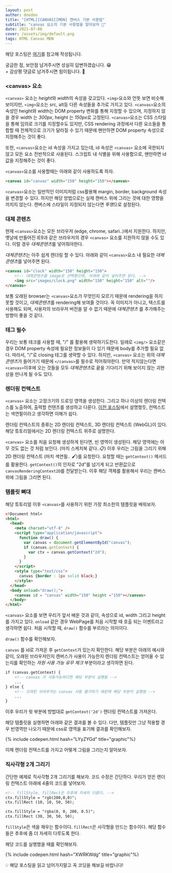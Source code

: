 ```yaml
---
layout: post
author: doodoo
title: "[HTML][CANVAS][MDN] 캔버스 기본 사용법"
subtitle: "canvas 요소의 기본 사용법을 알아보자 🎵"
date: 2021-07-08
cover: /assets/img/default.png
tags: HTML Canvas MDN
---
```

해당 포스팅은 [여기](https://developer.mozilla.org/ko/docs/Web/API/Canvas_API/Tutorial/Basic_usage)를 참고해 작성됩니다.

궁금한 점, 보안점 남겨주시면 성실히 답변하겠습니다. 😁 <br>
\+ 감상평 댓글로 남겨주시면 힘이됩니다. 🙇

### \<canvas\> 요소
`<canvas>` 요소는 *height*와 *width*의 속성을 갖고있다. `<img>`요소와 언뜻 보면
비슷해보이지만, `<img>`요소는 src, alt등 다른 속성들을 추가로 가지고 있다.
`<canvas>`요소의 속성인 height와 width는 DOM property 변화를 통해 지정할 수
있으며, 지정하지 않을 경우 width 는 *300px*, height 는 *150px*로 고정된다.
`<canvas>`요소는 CSS 스타일을 통해 임의로 크기를 지정할수도 있지만, CSS
rendering 과정에서 다른 요소들을 통합할 때 전체적으로 크기가 달라질 수 있기
때문에 왠만하면 DOM property 속성으로 지정해주는 것이 좋다.

또한, `<canvas>`요소는 id 속성을 가지고 있는데, id 속성은 `<canvas>` 요소에
국한되지 않고 모든 요소 전반적으로 사용된다. 스크립트 내 식별을 위해 사용함으로,
왠만하면 id값을 지정해주는 것이 좋다.

`<canvas>`요소를 사용할때는 아래와 같이 사용하도록 하자.

```html
<canvas id="canvas" width="150" height="150"></canvas>
```

`<canvas>`요소는 일반적인 이미지처럼 css활용해 margin, border, background 속성을 변경할 수 있다. 하지만 해당 방법으로는 실제 캔버스 위에 그리는 것에 대한 영향을 끼치지 않는다. 캔버스에 스타일이 지정되지 않는다면 *투명*으로 설정된다.

### 대체 콘텐츠
현재 `<canvas>`요소는 모든 브라우저 (edge, chrome, safari..)에서 지원한다.
하지만, 옛날에 만들어진 IE9과 같은 브라우저의 경우 `<canvas>` 요소를 지원하지
않을 수도 있다. 이럴 경우 *대체콘텐츠*를 넣어줘야한다.

*대체콘텐츠*는 아주 쉽게 렌더링 할 수 있다. 아래와 같이 `<canvas>`요소 내
필요한 *대체콘텐츠*를 넣어주면 된다.

```html
<canvas id="clock" width="150" height="150">
	<!-- 대체콘텐츠를 image로 선택했으며, 아래와 같이 넣어주면 된다. -->
	<img src="images/clock.png" width="150" height="150" alt=""/>
</canvas>
```

보통 오래된 browser는 `<canvas>`요소가 무엇인지 모르기 때문에 rendering을 하지
못할 것이고, *대체콘텐츠*를 rendering해 보여줄 것이다. 꼭 이미지가 아니고,
	텍스트를 사용해도 되며, 사용자의 브라우저 버전을 알 수 없기 때문에 *대체콘텐츠* 를 추가해주는 방향이 좋을 것 같다.

### </canvas> 테그 필수
우리는 보통 테크를 사용할 때, "/" 를 활용해 생략하기도한다. 일례로 `<img/>` 요소같은 경우 DOM property 속성에 필요한 정보들이 다 있기 때문에 body를 추가할 필요
없다. 따라서, "/"로 closing 테그를 생략할 수 있다. 하지만, `<canvas>` 요소는
위의 *대체콘텐츠*가 들어가기 때문에 `</canvas>`를 필수로 적어줘야한다. 만약
적지않는다면 `<canvas>`이후에 오는 것들을 모두 *대체콘텐츠*로 끝을 기다리기 위해
보이지 않는 괴현상을 만나게 될 수도 있다.

### 렌더링 컨텍스트
`<canvas>` 요소는 고정크기의 드로잉 영역을 생성한다. 그리고 하나 이상의 렌더링
컨텍스를 노출하여, 출력할 컨텐츠를 생성하고 다룬다. [이전 포스팅](https://0xd00d00.github.io/2021/07/06/canvas_1.html)에서 설명했듯, 컨텍스트는 색연필이라고 생각하면 이해가 쉽다.

렌더링 컨텍스트의 종류는 2D 렌더링 컨텍스트, 3D 렌더링 컨텍스트 (WebGL)이 있다.
해당 튜토리얼에서는 2D 렌더링 컨텍스트 위주로 설명한다.

`<canvas>` 요소를 처음 요청해 생성하게 된다면, 빈 영역이 생성된다. 해당 영역에는
아무 것도 없는 것 처럼 보인다. (마치 스케치북 같다..📋) 이후 우리는 그림을
그리기 위해 2D 렌더링 컨텍스트 (마치 색연필.. 🖌)를 요청한다. 요청할 때는
`getContext()` 메서드를 활용한다. `getContext()`의 인자로 "2d"를 넘기게 되고 반환값으로 `canvasRenderingContext2D`를 전달받는다. 이후 해당 객체를 활용해서 우리는 캔버스 위에 그림을 그리면 된다.

### 템플릿 뼈대
해당 튜토리얼 이후 `<canvas>`를 사용하기 위한 가장 최소한의 템플릿을 배워보자.

```html
<!Document html>
<html>
  <head>
    <meta charset="utf-8" />
    <script type="application/javascript">
      function draw() {
        var canvas = document.getElementById("canvas");
        if (canvas.getContext) {
          var ctx = canvas.getContext("2d");
        }
      }
    </script>
    <style type="text/css">
      canvas {border : 1px solid black;}
    </style>
  </head>
  <body onload="draw();">
    <canvas id = "canvas" width="150" height ="150"></canvas>
  </body>
</html>
```

`<canvas>` 요소를 보면 우리가 앞서 배운 것과 같이, 속성으로 id, width 그리고
height를 가지고 있다. `onload` 같은 경우 WebPage를 처음 시작할 때 호출 되는
이벤트라고 생각하면 쉽다. 처음 시작할 때, `draw()` 함수를 부르라는 의미이다.

`draw()` 함수를 확인해보자.

`canvas` 를 id로 가져온 후 `getContext`가 있는지 확인한다. 해당 부분은 아래의
예시와 같이, 오래된 브라우저인지 캔버스가 사용이 가능한지 렌더링 컨텍스트는
얻어올 수 있는지를 확인하는 *자원 사용 가능 유무 체크* 부분이라고 생각하면 된다.

```html
if (canvas.getContext) {
	<!-- canvas 가 사용가능하다면 해당 부분이 실행됨 -->
	...
} else {
	<!-- 오래된 브라우저는 canvas 사용 불가하기 때문에 해당 부분이 실행됨 -->
	...
}
```

이후 우리가 윗 부분에 방법대로 `getContext('2d')` 렌더링 컨택스트를 가져온다.

해당 템플릿을 실행하면 아래와 같은 결과를 볼 수 있다.
다만, 템플릿만 그냥 적용할 경우 빈영역만 나오기 때문에 css로 영역을 표기해
결과를 확인해보자.

{% include codepen.html hash="LYyZYGd" title="graphic"%}
<br>

이제 렌더링 컨텍스트를 가지고 어떻게 그림을 그리는지 알아보자.

### 직사각형 2개 그리기
간단한 예제로 직사각형 2개 그리기를 해보자. 코드 수정은 간단하다. 우리가 얻은
렌더링 컨텍스트 아래에 4줄의 코드를 넣어보자.

```html
<!-- fillStyle, fillRect은 추후에 자세히 다룬다. -->
ctx.fillStyle = "rgb(200,0,0)";
ctx.fillRect (10, 10, 50, 50);

ctx.fillStyle = "rgba(0, 0, 200, 0.5)";
ctx.fillRect (30, 30, 50, 50);
```

`fillStyle`은 색을 채우는 함수이다. `fillRect`은 사각형을 만드는 함수이다. 해당
함수들은 추후에 좀 더 자세히 다루도록 한다.

해당 코드를 실행했을 때를 확인해보자.

{% include codepen.html hash="XWRKWdg" title="graphic"%}
<br>

💡 해당 포스팅을 읽고 넘어가지말고 꼭 코딩을 해보길 바랍니다!
